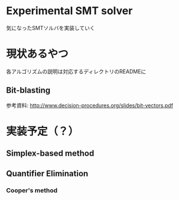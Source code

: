 # Experimental SMT solver
気になったSMTソルバを実装していく

# 現状あるやつ
各アルゴリズムの説明は対応するディレクトリのREADMEに

## Bit-blasting
参考資料: http://www.decision-procedures.org/slides/bit-vectors.pdf

# 実装予定（？）

## Simplex-based method

## Quantifier Elimination
### Cooper's method
